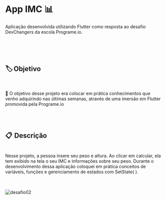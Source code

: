 # App IMC 📊​

Aplicação desenvolvida utilizando Flutter como resposta ao desafio DevChangers da escola Programe.io. 
<br><br>

<br><br>

<h2>🏷️  Objetivo </h2>
<br>

🔸 O objetivo desse projeto era colocar em prática conhecimentos que venho adquirindo nas últimas semanas, através de uma imersão em Flutter promovida pela Programe.io 

<br><br>

<h2>📋  Descrição </h2>
<br>
Nesse projeto, a pessoa insere seu peso e altura. Ao clicar em calcular, ela tem exibido na tela o seu IMC e informações sobre seu peso. Durante o desenvolvimento dessa aplicação coloquei em prática conceitos de variáveis, funções e gerenciamento de estados com SetState( ).

<br><br>
![desafio02](https://github.com/nashEm8/burger-page/assets/101338996/aa4b3544-a476-4cac-bbf3-750ac0c916fb)

<br><br>
